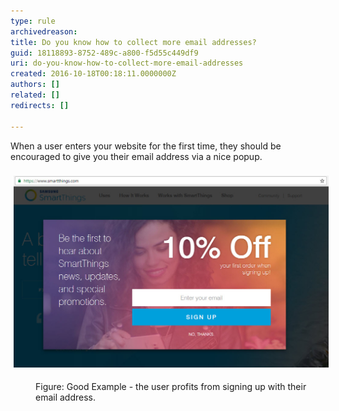 ```yaml
---
type: rule
archivedreason: 
title: Do you know how to collect more email addresses?
guid: 18118893-8752-489c-a800-f5d55c449df9
uri: do-you-know-how-to-collect-more-email-addresses
created: 2016-10-18T00:18:11.0000000Z
authors: []
related: []
redirects: []

---
```



<p>​When a user enters your website for the first time, they should be encouraged to give you their email address via a nice popup.<br>​<img src="goodExampleEmailCollection.jpg" alt="goodExampleEmailCollection.jpg" style="margin:5px;width:808px;" /><br></p><dd class="ssw15-rteElement-FigureGood">​​Figure: Good Example - the user profits from signing up with their email address.​<br></dd>
<br><excerpt class='endintro'></excerpt><br>



